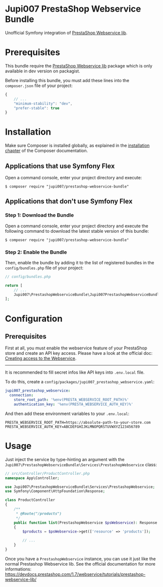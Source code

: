 Jupi007 PrestaShop Webservice Bundle
====================================

Unofficial Symfony integration of [PrestaShop Webservice lib](https://github.com/PrestaShop/PrestaShop-webservice-lib).

Prerequisites
=============

This bundle require the [PrestaShop Webservice lib](https://github.com/PrestaShop/PrestaShop-webservice-lib) package which is only available in dev version on packagist.

Before installing this bundle, you must add these lines into the `composer.json` file of your project:

```js
{
    // ...
    "minimum-stability": "dev",
    "prefer-stable": true
}
```

Installation
============

Make sure Composer is installed globally, as explained in the
[installation chapter](https://getcomposer.org/doc/00-intro.md)
of the Composer documentation.

Applications that use Symfony Flex
----------------------------------

Open a command console, enter your project directory and execute:

```console
$ composer require "jupi007/prestashop-webservice-bundle"
```

Applications that don't use Symfony Flex
----------------------------------------

### Step 1: Download the Bundle

Open a command console, enter your project directory and execute the
following command to download the latest stable version of this bundle:

```console
$ composer require "jupi007/prestashop-webservice-bundle"
```

### Step 2: Enable the Bundle

Then, enable the bundle by adding it to the list of registered bundles
in the `config/bundles.php` file of your project:

```php
// config/bundles.php

return [
    // ...
    Jupi007\PrestashopWebserviceBundle\Jupi007PrestashopWebserviceBundle::class => ['all' => true],
];
```

Configuration
=============

Prerequisites
-------------

First at all, you must enable the webservice feature of your PrestaShop store and create an API key access. Please have a look at the official doc: [Creating access to the Webservice](https://devdocs.prestashop.com/1.7/webservice/tutorials/creating-access/).

---

It is recommended to fill secret infos like API keys into `.env.local` file.

To do this, create a `config/packages/jupi007_prestashop_webservice.yaml`:

```yaml
jupi007_prestashop_webservice:
  connection:
    store_root_path: '%env(PRESTA_WEBSERVICE_ROOT_PATH)%'
    authentication_key: '%env(PRESTA_WEBSERVICE_AUTH_KEY)%'
```

And then add these environment variables to your `.env.local`:

```
PRESTA_WEBSERVICE_ROOT_PATH=https://absolute-path-to-your-store.com
PRESTA_WEBSERVICE_AUTH_KEY=ABCDEFGHIJKLMNOPQRSTUVWXYZ123456789
```

Usage
=====

Just inject the service by type-hinting an argument with the `Jupi007\PrestashopWebserviceBundle\Services\PrestashopWebservice` class:

```php
// src/Controller/ProductController.php
namespace App\Controller;

use Jupi007\PrestashopWebserviceBundle\Services\PrestashopWebservice;
use Symfony\Component\HttpFoundation\Response;

class ProductController
{
    /**
     * @Route("/products")
     */
    public function list(PrestashopWebservice $psWebservice): Response
    {
        $products = $psWebservice->get(['resource' => 'products']);

        // ...
    }
}
```

Once you have a `PrestashopWebservice` instance, you can use it just like the normal Prestashop Webservice lib. See the official documentation for more informations: https://devdocs.prestashop.com/1.7/webservice/tutorials/prestashop-webservice-lib/
